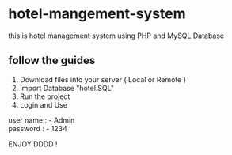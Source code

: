 # hotel-mangement-system
this is hotel management system using PHP and MySQL Database 


## follow the guides

1. Download files into your server ( Local or Remote ) <br>
2. Import Database "hotel.SQL" <br>
3. Run the project <br>
4. Login and Use <br>
	
user name : - Admin <br>
password  : - 1234 <br>

ENJOY DDDD !
